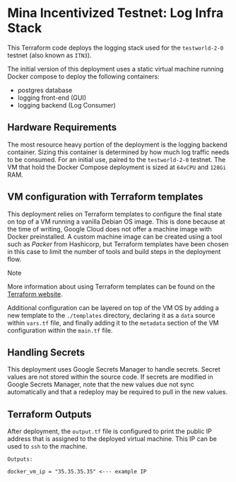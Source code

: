 # Mina Incentivized Testnet: Log Infra Stack

This Terraform code deploys the logging stack used for the `testworld-2-0` testnet (also known as `ITN3`).

The initial version of this deployment uses a static virtual machine running Docker compose to deploy the following containers:

- postgres database
- logging front-end (GUI)
- logging backend (Log Consumer)

## Hardware Requirements

The most resource heavy portion of the deployment is the logging backend container. Sizing this container is determined by how much log traffic needs to be consumed. For an initial use, paired to the `testworld-2-0` testnet. The VM that hold the Docker Compose deployment is sized at `64vCPU` and `128Gi` RAM.

## VM configuration with Terraform templates

This deployment relies on Terraform templates to configure the final state on top of a VM running a vanilla Debian OS image. This is done because at the time of writing, Google Cloud does not offer a machine image with Docker preinstalled. A custom machine image can be created using a tool such as _Packer_ from Hashicorp, but Terraform templates have been chosen in this case to limit the number of tools and build steps in the deployment flow.

> [!NOTE]
> More information about using Terraform templates can be found on the [Terraform website](https://registry.terraform.io/providers/hashicorp/template/latest/docs).

Additional configuration can be layered on top of the VM OS by adding a new template to the `./templates` directory, declaring it as a `data` source within `vars.tf` file, and finally adding it to the `metadata` section of the VM configuration within the `main.tf` file.

## Handling Secrets

This deployment uses Google Secrets Manager to handle secrets. Secret values are not stored within the source code. If secrets are modified in Google Secrets Manager, note that the new values due not sync automatically and that a redeploy may be required to pull in the new values.

## Terraform Outputs

After deployment, the `output.tf` file is configured to print the public IP address that is assigned to the deployed virtual machine. This IP can be used to `ssh` to the machine.

```
Outputs:

docker_vm_ip = "35.35.35.35" <--- example IP
```
